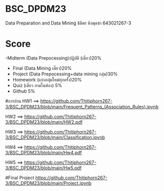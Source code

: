 # BSC_DPDM23
Data Preparation and Data Mining 
ธิติพร หิงพุดซา 643021267-3

# Score
-Midterm (Data Prepocessing)ปฏิบัติ (เดี่ยว)20%
- Final (Data Mining เดี่ยว)20%
- Project (Data Prepocessing+data mining กลุ่ม)30%
- Homework (แบ่งกลุ่มใหม่ทุกครั้ง)20%
- Quiz (เดี่ยว ถามในห้อง) 5%
- Github 5%

#การบ้าน
HW1 ==> https://github.com/Thitiphorn267-3/BSC_DPDM23/blob/main/Frequent_Patterns_(Association_Rules).ipynb

HW2 ==> https://github.com/Thitiphorn267-3/BSC_DPDM23/blob/main/HW2.pdf

HW3 ==> https://github.com/Thitiphorn267-3/BSC_DPDM23/blob/main/Classification.ipynb

HW4 ==> https://github.com/Thitiphorn267-3/BSC_DPDM23/blob/main/Hw4.pdf

HW5 ==> https://github.com/Thitiphorn267-3/BSC_DPDM23/blob/main/Hw5.pdf

#Final Project
https://github.com/Thitiphorn267-3/BSC_DPDM23/blob/main/Project.ipynb
